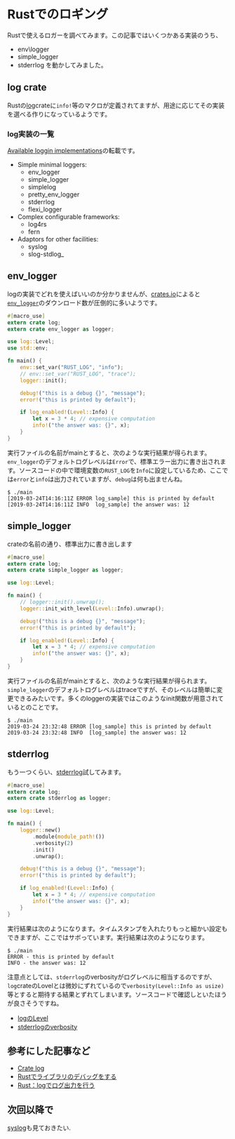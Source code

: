 # Rustでのロギング

Rustで使えるロガーを調べてみます。この記事ではいくつかある実装のうち、
* env\logger
* simple\_logger
* stderrlog
を動かしてみました。

## log crate
Rustの[log](https://crates.io/crates/log)crateに`info!`等のマクロが定義されてますが、用途に応じてその実装を選べる作りになっているようです。

### log実装の一覧
[Available loggin implementations](https://docs.rs/log/0.4.6/log/#available-logging-implementations)の転載です。

* Simple minimal loggers:
  * env\_logger
  * simple\_logger
  * simplelog
  * pretty\_env\_logger
  * stderrlog
  * flexi\_logger
* Complex configurable frameworks:
  * log4rs
  * fern
* Adaptors for other facilities:
  * syslog
  * slog-stdlog<Plug>_

## env\_logger
logの実装でどれを使えばいいのか分かりませんが、[crates.io](https://crates.io)によると[`env_logger`](https://docs.rs/env_logger/0.6.1/env_logger/)のダウンロード数が圧倒的に多いようです。


```Rust
#[macro_use]
extern crate log;
extern crate env_logger as logger;

use log::Level;
use std::env;

fn main() {
    env::set_var("RUST_LOG", "info");
    // env::set_var("RUST_LOG", "trace");
    logger::init();

    debug!("this is a debug {}", "message");
    error!("this is printed by default");

    if log_enabled!(Level::Info) {
        let x = 3 * 4; // expensive computation
        info!("the answer was: {}", x);
    }
}
```

実行ファイルの名前がmainとすると、次のような実行結果が得られます。`env_logger`のデフォルトログレベルは`Error`で、標準エラー出力に書き出されます。ソースコードの中で環境変数の`RUST_LOG`を`Info`に設定しているため、ここでは`error`と`info`は出力されていますが、`debug`は何も出ませんね。

```
$ ./main
[2019-03-24T14:16:11Z ERROR log_sample] this is printed by default
[2019-03-24T14:16:11Z INFO  log_sample] the answer was: 12
```

## simple\_logger
crateの名前の通り、標準出力に書き出します

```Rust
#[macro_use]
extern crate log;
extern crate simple_logger as logger;

use log::Level;

fn main() {
    // logger::init().unwrap();
    logger::init_with_level(Level::Info).unwrap();

    debug!("this is a debug {}", "message");
    error!("this is printed by default");

    if log_enabled!(Level::Info) {
        let x = 3 * 4; // expensive computation
        info!("the answer was: {}", x);
    }
}
```
実行ファイルの名前がmainとすると、次のような実行結果が得られます。`simple_logger`のデフォルトログレベルはtraceですが、そのレベルは簡単に変更できるみたいです。多くのloggerの実装ではこのようなinit関数が用意されているとのことです。

```
$ ./main
2019-03-24 23:32:48 ERROR [log_sample] this is printed by default
2019-03-24 23:32:48 INFO  [log_sample] the answer was: 12
```

## stderrlog

もう一つくらい、[stderrlog](https://docs.rs/stderrlog/0.4.1/stderrlog/)試してみます。

```Rust
#[macro_use]
extern crate log;
extern crate stderrlog as logger;

use log::Level;

fn main() {
    logger::new()
        .module(module_path!())
        .verbosity(2)
        .init()
        .unwrap();

    debug!("this is a debug {}", "message");
    error!("this is printed by default");

    if log_enabled!(Level::Info) {
        let x = 3 * 4; // expensive computation
        info!("the answer was: {}", x);
    }
}
```

実行結果は次のようになります。タイムスタンプを入れたりもっと細かい設定もできますが、ここではサボっています。実行結果は次のようになります。

```
$ ./main
ERROR - this is printed by default
INFO - the answer was: 12
```
注意点としては、`stderrlog`のverbosityがログレベルに相当するのですが、`log`crateのLovelとは微妙にずれているので`verbosity(Level::Info as usize)`等とすると期待する結果とずれてしまいます。ソースコードで確認しといたほうが良さそうですね。

* [logのLevel](https://github.com/rust-lang-nursery/log/blob/v0.4.6/src/lib.rs#L330:L351)
* [stderrlogのverbosity](https://github.com/cardoe/stderrlog-rs/blob/v0.4.1/src/lib.rs#L388:L400)

## 参考にした記事など
* [Crate log](https://docs.rs/log/0.4.6/log/)
* [Rustでライブラリのデバッグをする](https://qiita.com/rejasupotaro/items/e45fe64623ac7462e2a9)
* [Rust：logでログ出力を行う](https://qiita.com/fujitayy/items/590145c0f4b4e7d06de7)


## 次回以降で
[syslog](https://docs.rs/syslog/*/syslog/)も見ておきたい.
